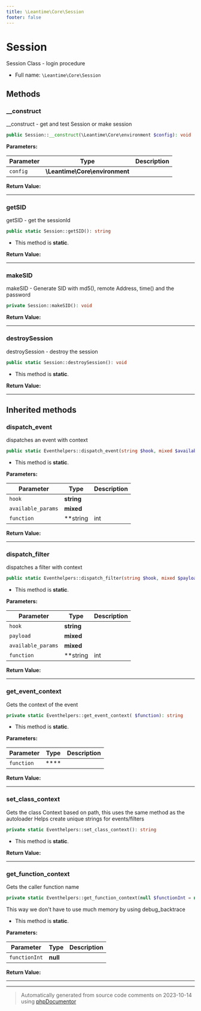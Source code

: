 ```yaml
---
title: \Leantime\Core\Session
footer: false
---
```


# Session

Session Class - login procedure



* Full name: `\Leantime\Core\Session`



## Methods

### __construct

__construct - get and test Session or make session

```php
public Session::__construct(\Leantime\Core\environment $config): void
```








**Parameters:**

| Parameter | Type | Description |
|-----------|------|-------------|
| `config` | **\Leantime\Core\environment** |  |


**Return Value:**





---
### getSID

getSID - get the sessionId

```php
public static Session::getSID(): string
```



* This method is **static**.





**Return Value:**





---
### makeSID

makeSID - Generate SID with md5(), remote Address, time() and the password

```php
private Session::makeSID(): void
```









**Return Value:**





---
### destroySession

destroySession - destroy the session

```php
public static Session::destroySession(): void
```



* This method is **static**.





**Return Value:**





---


## Inherited methods

### dispatch_event

dispatches an event with context

```php
public static Eventhelpers::dispatch_event(string $hook, mixed $available_params = [], string|int|null $function = null): void
```



* This method is **static**.




**Parameters:**

| Parameter | Type | Description |
|-----------|------|-------------|
| `hook` | **string** |  |
| `available_params` | **mixed** |  |
| `function` | **string|int|null** |  |


**Return Value:**





---
### dispatch_filter

dispatches a filter with context

```php
public static Eventhelpers::dispatch_filter(string $hook, mixed $payload, mixed $available_params = [], string|int|null $function = null): mixed
```



* This method is **static**.




**Parameters:**

| Parameter | Type | Description |
|-----------|------|-------------|
| `hook` | **string** |  |
| `payload` | **mixed** |  |
| `available_params` | **mixed** |  |
| `function` | **string|int|null** |  |


**Return Value:**





---
### get_event_context

Gets the context of the event

```php
private static Eventhelpers::get_event_context( $function): string
```



* This method is **static**.




**Parameters:**

| Parameter | Type | Description |
|-----------|------|-------------|
| `function` | **** |  |


**Return Value:**





---
### set_class_context

Gets the class Context based on path, this uses the same method as the autoloader
Helps create unique strings for events/filters

```php
private static Eventhelpers::set_class_context(): string
```



* This method is **static**.





**Return Value:**





---
### get_function_context

Gets the caller function name

```php
private static Eventhelpers::get_function_context(null $functionInt = null): string
```

This way we don't have to use much memory by using debug_backtrace

* This method is **static**.




**Parameters:**

| Parameter | Type | Description |
|-----------|------|-------------|
| `functionInt` | **null** |  |


**Return Value:**





---


---
> Automatically generated from source code comments on 2023-10-14 using [phpDocumentor](http://www.phpdoc.org/)
